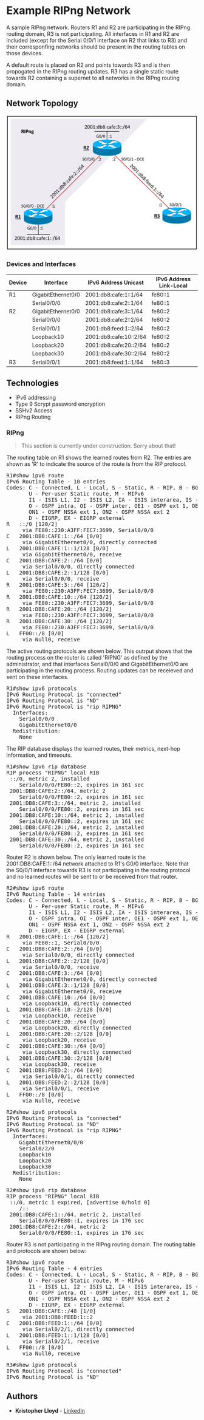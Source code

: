 # Example RIPng Network

A sample RIPng network. Routers R1 and R2 are participating in the RIPng routing domain, R3 is not participating. All interfaces in R1 and R2 are included (except for the Serial 0/0/1 interface on R2 that links to R3) and their corresponfing networks should be present in the routing tables on those devices.

A default route is placed on R2 and points towards R3 and is then propogated in the RIPng routing updates. R3 has a single static route towards R2 containing a supernet to all networks in the RIPng routing domain.

## Network Topology

[![RIPng Topology](topology.png)]()


### Devices and Interfaces

| Device | Interface | IPv6 Address Unicast | IPv6 Address Link-Local |
| ------ | ------ | ------ | ------ |
| R1 | GigabitEthernet0/0 | 2001:db8:cafe:1::1/64 | fe80::1 |
|   | Serial0/0/0 | 2001:db8:cafe:2::1/64 | fe80::1 |
| R2 | GigabitEthernet0/0 | 2001:db8:cafe:3::1/64 | fe80::2 |
|   | Serial0/0/0 | 2001:db8:cafe:2::2/64 | fe80::2 |
|   | Serial0/0/1 | 2001:db8:feed:1::2/64 | fe80::2 |
|   | Loopback10 | 2001:db8:cafe:10::2/64 | fe80::2 |
|   | Loopback20 | 2001:db8:cafe:20::2/64 | fe80::2 |
|   | Loopback30 | 2001:db8:cafe:30::2/64 | fe80::2 |
| R3 | Serial0/0/1 | 2001:db8:feed:1::1/64 | fe80::3 |

## Technologies

* IPv6 addressing
* Type 9 Scrypt password encryption
* SSHv2 Access
* RIPng Routing


### RIPng

> This section is currently under construction. Sorry about that!

The routing table on R1 shows the learned routes from R2. The entries are shown as 'R' to indicate the source of the route is from the RIP protocol.
<pre>
R1#show ipv6 route
IPv6 Routing Table - 10 entries
Codes: C - Connected, L - Local, S - Static, R - RIP, B - BGP
       U - Per-user Static route, M - MIPv6
       I1 - ISIS L1, I2 - ISIS L2, IA - ISIS interarea, IS - ISIS summary
       O - OSPF intra, OI - OSPF inter, OE1 - OSPF ext 1, OE2 - OSPF ext 2
       ON1 - OSPF NSSA ext 1, ON2 - OSPF NSSA ext 2
       D - EIGRP, EX - EIGRP external
R   ::/0 [120/2]
     via FE80::230:A3FF:FEC7:3699, Serial0/0/0
C   2001:DB8:CAFE:1::/64 [0/0]
     via GigabitEthernet0/0, directly connected
L   2001:DB8:CAFE:1::1/128 [0/0]
     via GigabitEthernet0/0, receive
C   2001:DB8:CAFE:2::/64 [0/0]
     via Serial0/0/0, directly connected
L   2001:DB8:CAFE:2::1/128 [0/0]
     via Serial0/0/0, receive
R   2001:DB8:CAFE:3::/64 [120/2]
     via FE80::230:A3FF:FEC7:3699, Serial0/0/0
R   2001:DB8:CAFE:10::/64 [120/2]
     via FE80::230:A3FF:FEC7:3699, Serial0/0/0
R   2001:DB8:CAFE:20::/64 [120/2]
     via FE80::230:A3FF:FEC7:3699, Serial0/0/0
R   2001:DB8:CAFE:30::/64 [120/2]
     via FE80::230:A3FF:FEC7:3699, Serial0/0/0
L   FF00::/8 [0/0]
     via Null0, receive
</pre>

The active routing protocols are shown below. This outrput shows that the routing process on the router is called 'RIPNG' as defined by the administrator, and that interfaces Serial0/0/0 and GigabitEthernet0/0 are participating in the routing process. Routing updates can be receieved and sent on these interfaces.

<pre>
R1#show ipv6 protocols
IPv6 Routing Protocol is "connected"
IPv6 Routing Protocol is "ND"
IPv6 Routing Protocol is "rip RIPNG"
  Interfaces:
    Serial0/0/0
    GigabitEthernet0/0
  Redistribution:
    None
</pre>

The RIP database displays the learned routes, their metrics, next-hop information, and timeouts.

<pre>
R1#show ipv6 rip database
RIP process "RIPNG" local RIB 
 ::/0, metric 2, installed
    Serial0/0/0/FE80::2, expires in 161 sec
 2001:DB8:CAFE:2::/64, metric 2
    Serial0/0/0/FE80::2, expires in 161 sec
 2001:DB8:CAFE:3::/64, metric 2, installed
    Serial0/0/0/FE80::2, expires in 161 sec
 2001:DB8:CAFE:10::/64, metric 2, installed
    Serial0/0/0/FE80::2, expires in 161 sec
 2001:DB8:CAFE:20::/64, metric 2, installed
    Serial0/0/0/FE80::2, expires in 161 sec
 2001:DB8:CAFE:30::/64, metric 2, installed
    Serial0/0/0/FE80::2, expires in 161 sec
</pre>

Router R2 is shown below. The only learned route is the 2001:DB8:CAFE:1::/64 network attached to R1's G0/0 interface. Note that the S0/0/1 interface towards R3 is not participating in the routing protocol and no learned routes will be sent to or be received from that router.

<pre>
R2#show ipv6 route
IPv6 Routing Table - 14 entries
Codes: C - Connected, L - Local, S - Static, R - RIP, B - BGP
       U - Per-user Static route, M - MIPv6
       I1 - ISIS L1, I2 - ISIS L2, IA - ISIS interarea, IS - ISIS summary
       O - OSPF intra, OI - OSPF inter, OE1 - OSPF ext 1, OE2 - OSPF ext 2
       ON1 - OSPF NSSA ext 1, ON2 - OSPF NSSA ext 2
       D - EIGRP, EX - EIGRP external
R   2001:DB8:CAFE:1::/64 [120/2]
     via FE80::1, Serial0/0/0
C   2001:DB8:CAFE:2::/64 [0/0]
     via Serial0/0/0, directly connected
L   2001:DB8:CAFE:2::2/128 [0/0]
     via Serial0/0/0, receive
C   2001:DB8:CAFE:3::/64 [0/0]
     via GigabitEthernet0/0, directly connected
L   2001:DB8:CAFE:3::1/128 [0/0]
     via GigabitEthernet0/0, receive
C   2001:DB8:CAFE:10::/64 [0/0]
     via Loopback10, directly connected
L   2001:DB8:CAFE:10::2/128 [0/0]
     via Loopback10, receive
C   2001:DB8:CAFE:20::/64 [0/0]
     via Loopback20, directly connected
L   2001:DB8:CAFE:20::2/128 [0/0]
     via Loopback20, receive
C   2001:DB8:CAFE:30::/64 [0/0]
     via Loopback30, directly connected
L   2001:DB8:CAFE:30::2/128 [0/0]
     via Loopback30, receive
C   2001:DB8:FEED:2::/64 [0/0]
     via Serial0/0/1, directly connected
L   2001:DB8:FEED:2::2/128 [0/0]
     via Serial0/0/1, receive
L   FF00::/8 [0/0]
     via Null0, receive
</pre>

<pre>
R2#show ipv6 protocols
IPv6 Routing Protocol is "connected"
IPv6 Routing Protocol is "ND"
IPv6 Routing Protocol is "rip RIPNG"
  Interfaces:
    GigabitEthernet0/0/0
    Serial0/2/0
    Loopback10
    Loopback20
    Loopback30
  Redistribution:
    None
</pre>

<pre>
R2#show ipv6 rip database
RIP process "RIPNG" local RIB 
 ::/0, metric 1 expired, [advertise 0/hold 0]
    /::
 2001:DB8:CAFE:1::/64, metric 2, installed
    Serial0/0/0/FE80::1, expires in 176 sec
 2001:DB8:CAFE:2::/64, metric 2
    Serial0/0/0/FE80::1, expires in 176 sec
</pre>

Router R3 is not participating in the RIPng routing domain. The routing table and protocols are shown below:

<pre>
R3#show ipv6 route
IPv6 Routing Table - 4 entries
Codes: C - Connected, L - Local, S - Static, R - RIP, B - BGP
       U - Per-user Static route, M - MIPv6
       I1 - ISIS L1, I2 - ISIS L2, IA - ISIS interarea, IS - ISIS summary
       O - OSPF intra, OI - OSPF inter, OE1 - OSPF ext 1, OE2 - OSPF ext 2
       ON1 - OSPF NSSA ext 1, ON2 - OSPF NSSA ext 2
       D - EIGRP, EX - EIGRP external
S   2001:DB8:CAFE::/48 [1/0]
     via 2001:DB8:FEED:1::2
C   2001:DB8:FEED:1::/64 [0/0]
     via Serial0/2/1, directly connected
L   2001:DB8:FEED:1::1/128 [0/0]
     via Serial0/2/1, receive
L   FF00::/8 [0/0]
     via Null0, receive
</pre>

<pre>
R3#show ipv6 protocols
IPv6 Routing Protocol is "connected"
IPv6 Routing Protocol is "ND"
</pre>

## Authors

* **Kristopher Lloyd** - [LinkedIn](https://www.linkedin.com/in/kris-lloyd)

